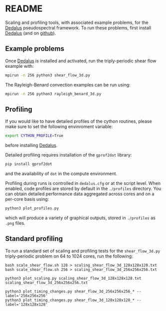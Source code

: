 # README #

Scaling and profiling tools, with associated example problems, for
the [Dedalus](http://dedalus-project.org) pseudospectral
framework.  To run these problems, first install
[Dedalus](http://dedalus-project.org/) (and on
[github](https://github.com/DedalusProject/dedalus)).

## Example problems
Once [Dedalus](http://dedalus-project.org/) is installed and activated, run the triply-periodic shear flow example with:
```bash
mpirun -n 256 python3 shear_flow_3d.py
```

The Rayleigh-Benard convection examples can be run using:
```bash
mpirun -n 256 python3 rayleigh_benard_3d.py
```

## Profiling
If you would like to have detailed profiles of the cython routines, please make sure to set the following envinroment variable:
```bash
export CYTHON_PROFILE=True
```
before installing [Dedalus](http://dedalus-project.org/).

Detailed profiling requires installation of the `gprof2dot` library:
```bash
pip install gprof2dot
```
and the availability of `dot` in the compute environment.

Profiling during runs is controlled in `dedalus.cfg` or at the script level.  When enabled, code profiles are stored by default in the `./profiles` directory.  You can obtain detailed performance data aggregated across cores and on a per-core basis using:
```bash
python3 plot_profiles.py
```
which will produce a variety of graphical outputs, stored in `./profiles` as `.png` files.

## Standard profiling
To run a standard set of scaling and profiling tests for the `shear_flow_3d.py` triply-periodic problem on 64 to 1024 cores, run the following:
```
bash scale_shear_flow.sh 128 > scaling_shear_flow_3d_128x128x128.txt
bash scale_shear_flow.sh 256 > scaling_shear_flow_3d_256x256x256.txt

python3 plot_scaling.py scaling_shear_flow_3d_128x128x128.txt scaling_shear_flow_3d_256x256x256.txt

python3 plot_timing_changes.py shear_flow_3d_256x256x256_* --label='256x256x256'
python3 plot_timing_changes.py shear_flow_3d_128x128x128_* --label='128x128x128'
```
